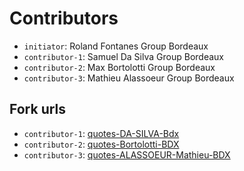 # Contributors
- `initiator`: Roland Fontanes Group Bordeaux
- `contributor-1`: Samuel Da Silva Group Bordeaux
- `contributor-2`: Max Bortolotti Group Bordeaux
- `contributor-3`: Mathieu Alassoeur Group Bordeaux 

## Fork urls
- `contributor-1`: [quotes-DA-SILVA-Bdx](https://github.com/sammuuee/quotes-DA-SILVA-Bdx)
- `contributor-2`: [quotes-Bortolotti-BDX](https://github.com/MaxBortolotti/quotes-Bortolotti-BDX)
- `contributor-3`: [quotes-ALASSOEUR-Mathieu-BDX](https://github.com/MatALass/quotes-ALASSOEUR-Mathieu-BDX)

